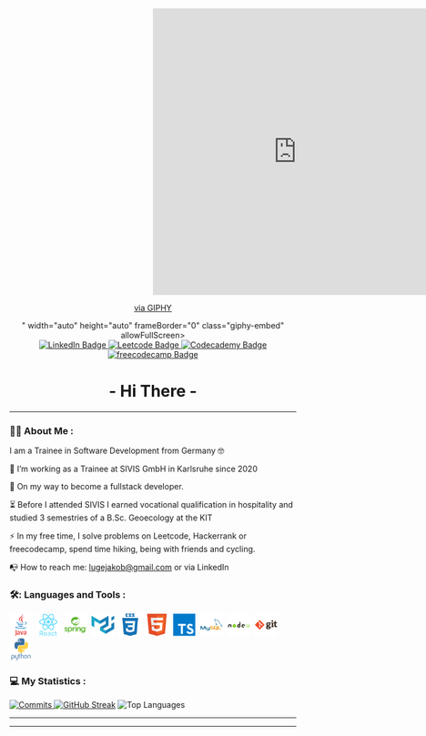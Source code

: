 <div id="header" align="center">
    <div style="width:100%;height:0;padding-bottom:100%;position:relative;"><iframe src="https://giphy.com/embed/PoHs1Ne8rcMuZRJted" width="100%" height="100%" style="position:absolute" frameBorder="0" class="giphy-embed" allowFullScreen></iframe></div><p><a href="https://giphy.com/gifs/tech-software-macaotech-PoHs1Ne8rcMuZRJted">via GIPHY</a></p>" width="auto" height="auto" frameBorder="0"
        class="giphy-embed" allowFullScreen>
    <div id="badges">
        <a href="https://www.linkedin.com/in/jakob-luge-7a04a7159">
            <img src="https://img.shields.io/badge/LinkedIn-blue?style=for-the-badge&logo=linkedin&logoColor=white"
                alt="LinkedIn Badge" />
        </a>
      <a href="https://leetcode.com/jakob_michael_luge">
            <img src="https://img.shields.io/badge/dynamic/json?style=for-the-badge&labelColor=black&color=%23ffa116&label=Solved&query=solvedOverTotal&url=https%3A%2F%2Fleetcode-badge.vercel.app%2Fapi%2Fusers%2Fjakob_michael_luge&logo=leetcode&logoColor=yellow"
                alt="Leetcode Badge" />
        </a>   
      <a href="https://www.codecademy.com/profiles/Jakob_M">
            <img src="https://img.shields.io/badge/Codecademy-FFF0E5?style=for-the-badge&logo=codecademy&logoColor=1F243A"
                alt="Codecademy Badge" />
        </a>   
    <a href="https://www.freecodecamp.org/j_m">
            <img src="https://img.shields.io/badge/Freecodecamp-%23123.svg?&style=for-the-badge&logo=freecodecamp&logoColor=green"
                alt="freecodecamp Badge" />
        </a>   


 
</div>
<h1>
    - Hi There -
</h1>
</div>

---

### :man_technologist: About Me :

I am a Trainee in Software Development from Germany 🤓

🔭  I’m working as a Trainee at SIVIS GmbH in Karlsruhe since 2020

🌱  On my way to become a fullstack developer.

⏳   Before I attended SIVIS I earned vocational qualification in hospitality and studied 3 semestries of a
     B.Sc. Geoecology at the KIT
     
⚡   In my free time, I solve problems on Leetcode, Hackerrank or freecodecamp, spend time hiking, being with friends and cycling.

📭   How to reach me: lugejakob@gmail.com or via LinkedIn


### 🛠️: Languages and Tools :

<div>
    <img src="https://github.com/devicons/devicon/blob/master/icons/java/java-original-wordmark.svg" title="Java"
        alt="Java" width="40" height="40" />&nbsp;
    <img src="https://github.com/devicons/devicon/blob/master/icons/react/react-original-wordmark.svg" title="React"
        alt="React" width="40" height="40" />&nbsp;
    <img src="https://github.com/devicons/devicon/blob/master/icons/spring/spring-original-wordmark.svg" title="Spring"
        alt="Spring" width="40" height="40" />&nbsp;
    <img src="https://github.com/devicons/devicon/blob/master/icons/materialui/materialui-original.svg"
        title="Material UI" alt="Material UI" width="40" height="40" />&nbsp;
    <img src="https://github.com/devicons/devicon/blob/master/icons/css3/css3-plain-wordmark.svg" title="CSS3" alt="CSS"
        width="40" height="40" />&nbsp;
    <img src="https://github.com/devicons/devicon/blob/master/icons/html5/html5-original.svg" title="HTML5" alt="HTML"
        width="40" height="40" />&nbsp;
    <img src="https://github.com/devicons/devicon/blob/master/icons/typescript/typescript-original.svg"
        title="JavaScript" alt="JavaScript" width="40" height="40" />&nbsp;
    <img src="https://github.com/devicons/devicon/blob/master/icons/mysql/mysql-original-wordmark.svg" title="MySQL"
        alt="MySQL" width="40" height="40" />&nbsp;
    <img src="https://github.com/devicons/devicon/blob/master/icons/nodejs/nodejs-original-wordmark.svg" title="NodeJS"
        alt="NodeJS" width="40" height="40" />&nbsp;
    <img src="https://github.com/devicons/devicon/blob/master/icons/git/git-original-wordmark.svg" title="Git"
        **alt="Git" width="40" height="40" />
    <img src="https://github.com/devicons/devicon/blob/master/icons/python/python-original-wordmark.svg" title="Git"
        **alt="Git" width="40" height="40" />

</div>

### 💻 My Statistics :

[![Commits](https://github-readme-stats.vercel.app/api?username=jakobmichael&show_icons=true&theme=vue-dark&hide_border=true)
![GitHub
Streak](https://github-readme-streak-stats.herokuapp.com?user=jakobmichael&theme=vue-dark&hide_border=true&date_format=j%20M%5B%20Y%5D)](https://git.io/streak-stats)
![Top
Languages](https://github-readme-stats.vercel.app/api/top-langs/?username=jakobmichael&theme=vue-dark&hide_border=true)
<!--(https://github.com/<username>/<repository_name>) -->

---
---
